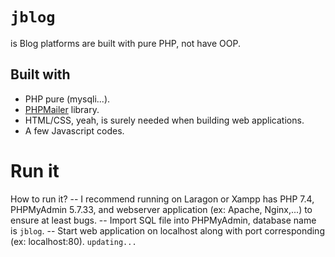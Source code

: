 # `jblog`
is Blog platforms are built with pure PHP, not have OOP.
## Built with
- PHP pure (mysqli...).
- [PHPMailer](https://github.com/PHPMailer/PHPMailer) library.
- HTML/CSS, yeah, is surely needed when building web applications.
- A few Javascript codes.
# Run it
How to run it?
-- I recommend running on Laragon or Xampp has PHP 7.4, PHPMyAdmin 5.7.33, and webserver application (ex: Apache, Nginx,...) to ensure at least bugs.
-- Import SQL file into PHPMyAdmin, database name is `jblog`.
-- Start web application on localhost along with port corresponding (ex: localhost:80).
`updating...`
